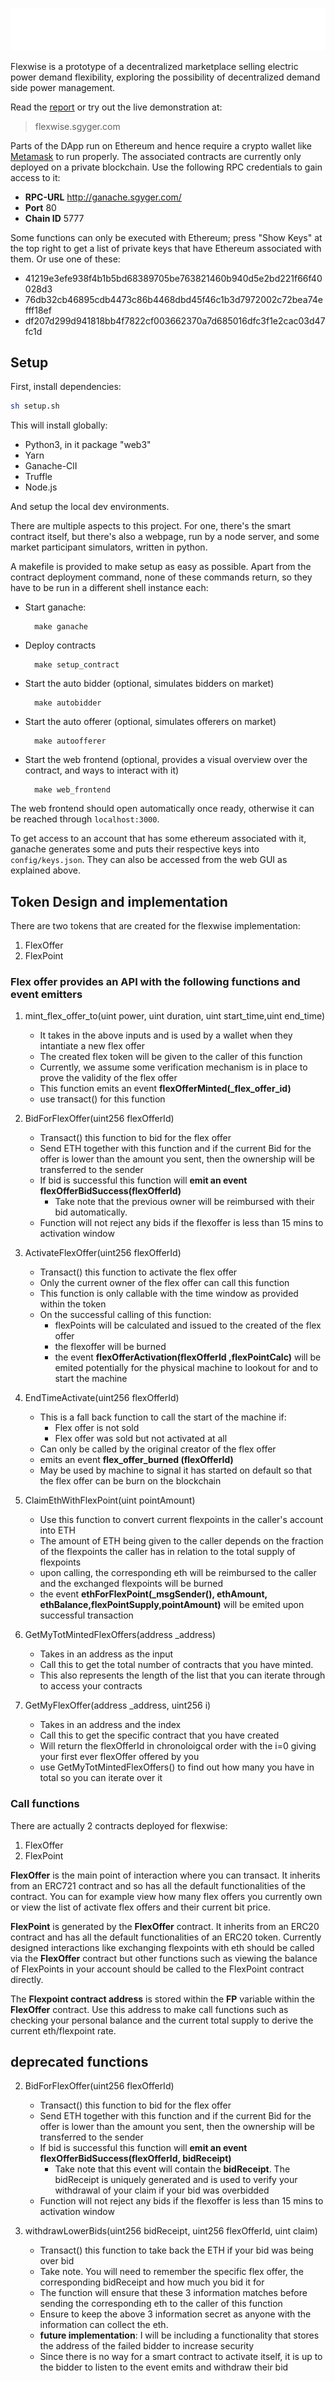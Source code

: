 ![flexwise](web_frontend/public/logo.png)

Flexwise is a prototype of a decentralized marketplace selling electric power demand flexibility, exploring the possibility of decentralized demand side power management. 

Read the [report](report.pdf) or try out the live demonstration at:

> flexwise.sgyger.com

Parts of the DApp run on Ethereum and hence require a crypto wallet like [Metamask](https://metamask.io/) to run properly. The associated contracts are currently only deployed on a private blockchain. Use the following RPC credentials to gain access to it:

* **RPC-URL**  http://ganache.sgyger.com/
* **Port**  80
* **Chain ID**  5777

Some functions can only be executed with Ethereum; press "Show Keys" at the top right to get a list of private keys that have Ethereum associated with them. Or use one of these:

* 41219e3efe938f4b1b5bd68389705be763821460b940d5e2bd221f66f40028d3
* 76db32cb46895cdb4473c86b4468dbd45f46c1b3d7972002c72bea74efff18ef
* df207d299d941818bb4f7822cf003662370a7d685016dfc3f1e2cac03d47fc1d



## Setup

First, install dependencies:
```sh
sh setup.sh
```
This will install globally:
* Python3, in it package "web3"
* Yarn
* Ganache-ClI
* Truffle
* Node.js

And setup the local dev environments.


There are multiple aspects to this project. For one, there's the smart contract itself, but there's also a webpage, run by a node server, and some market participant simulators, written in python.

A makefile is provided to make setup as easy as possible. Apart from the contract deployment command, none of these commands return, so  they have to be run in a different shell instance each:

* Start ganache:
    
        make ganache

* Deploy contracts

        make setup_contract

* Start the auto bidder (optional, simulates bidders on market)

        make autobidder

* Start the auto offerer (optional, simulates offerers on market)

        make autoofferer

* Start the web frontend (optional, provides a visual overview over the contract, and ways to interact with it)

        make web_frontend

The web frontend should open automatically once ready, otherwise it can be reached through `localhost:3000`.

To get access to an account that has some ethereum associated with it, ganache generates some and puts their respective keys into `config/keys.json`. They can also be accessed from the web GUI as explained above. 



## Token Design and implementation
There are two tokens that are created for the flexwise implementation:
1. FlexOffer
2. FlexPoint

### **Flex offer** provides an API with the following functions and event emitters
1. mint_flex_offer_to(uint power, uint duration, uint start_time,uint end_time)
    * It takes in the above inputs and is used by a wallet when they intantiate a new flex offer
    * The created flex token will be given to the caller of this function
    * Currently, we assume some verification mechanism is in place to prove the validity of the flex offer
    * This function emits an event **flexOfferMinted(_flex_offer_id)**
    * use transact() for this function

2. BidForFlexOffer(uint256 flexOfferId)
    * Transact() this function to bid for the flex offer
    * Send ETH together with this function and if the current Bid for the offer is lower than the amount you sent, then the ownership will be transferred to the sender
    * If bid is successful this function will **emit an event flexOfferBidSuccess(flexOfferId)**
        * Take note that the previous owner will be reimbursed with their bid automatically.
    * Function will not reject any bids if the flexoffer is less than 15 mins to activation window

3. ActivateFlexOffer(uint256 flexOfferId)
    * Transact() this function to activate the flex offer
    * Only the current owner of the flex offer can call this function
    * This function is only callable with the time window as provided within the token
    * On the successful calling of this function:
        * flexPoints will be calculated and issued to the created of the flex offer
        * the flexoffer will be burned
        * the event **flexOfferActivation(flexOfferId ,flexPointCalc)** will be emited potentially for the physical machine to lookout for and to start the machine

4. EndTimeActivate(uint256 flexOfferId)
    * This is a fall back function to call the start of the machine if:
        * Flex offer is not sold
        * Flex offer was sold but not activated at all
    * Can only be called by the original creator of the flex offer
    * emits an event **flex_offer_burned (flexOfferId)**
    * May be used by machine to signal it has started on default so that the flex offer can be burn on the blockchain

5. ClaimEthWithFlexPoint(uint pointAmount)
    * Use this function to convert current flexpoints in the caller's account into ETH
    * The amount of ETH being given to the caller depends on the fraction of the flexpoints the caller has in relation to the total supply of flexpoints
    * upon calling, the corresponding eth will be reimbursed to the caller and the exchanged flexpoints will be burned
    * the event **ethForFlexPoint(_msgSender(), ethAmount, ethBalance,flexPointSupply,pointAmount)** will be emited upon successful transaction

6. GetMyTotMintedFlexOffers(address _address)
    * Takes in an address as the input
    * Call this to get the total number of contracts that you have minted.
    * This also represents the length of the list that you can iterate through to access your contracts

7. GetMyFlexOffer(address _address, uint256 i)
    * Takes in an address and the index
    * Call this to get the specific contract that you have created
    * Will return the flexOfferId in chronoloigcal order with the i=0 giving your first ever flexOffer offered by you
    * use GetMyTotMintedFlexOffers() to find out how many you have in total so you can iterate over it

### Call functions

There are actually 2 contracts deployed for flexwise:
1. FlexOffer
2. FlexPoint

**FlexOffer** is the main point of interaction where you can transact. It inherits from an ERC721 contract and so has all the default functionalities of the contract. You can for example view how many flex offers you currently own or view the list of activate flex offers and their current bit price.

**FlexPoint** is generated by the **FlexOffer** contract. It inherits from an ERC20 contract and has all the default functionalities of an ERC20 token. Currently designed interactions like exchanging flexpoints with eth should be called via the **FlexOffer** contract but other functions such as viewing the balance of FlexPoints in your account should be called to the FlexPoint contract directly. 

The **Flexpoint contract address** is stored within the **FP** variable within the **FlexOffer** contract. Use this address to make call functions such as checking your personal balance and the current total supply to derive the current eth/flexpoint rate. 



## deprecated functions

2. BidForFlexOffer(uint256 flexOfferId)
    * Transact() this function to bid for the flex offer
    * Send ETH together with this function and if the current Bid for the offer is lower than the amount you sent, then the ownership will be transferred to the sender
    * If bid is successful this function will **emit an event flexOfferBidSuccess(flexOfferId, bidReceipt)**
        * Take note that this event will contain the **bidReceipt**. The bidReceipt is uniquely generated and is used to verify your withdrawal of your claim if your bid was overbidded 
    * Function will not reject any bids if the flexoffer is less than 15 mins to activation window

3. withdrawLowerBids(uint256 bidReceipt, uint256 flexOfferId, uint claim)
    * Transact() this function to take back the ETH if your bid was being over bid
    * Take note. You will need to remember the specific flex offer, the corresponding bidReceipt and how much you bid it for
    * The function will ensure that these 3 information matches before sending the corresponding eth to the caller of this function
    * Ensure to keep the above 3 information secret as anyone with the information can collect the eth.
    * **future implementation**: I will be including a functionality that stores the address of the failed bidder to increase security
    * Since there is no way for a smart contract to activate itself, it is up to the bidder to listen to the event emits and withdraw their bid
